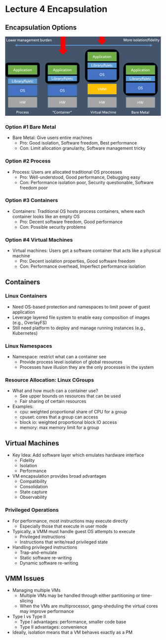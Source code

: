 # Lecture 4 Encapsulation

## Encapsulation Options

![encapsulation_options](images/lecture04-encapsulation/encapsulation_options.png)

### Option #1 Bare Metal

* Bare Metal: Give users entire machines
  * Pro: Good isolation, Software freedom, Best performance
  * Con: Limit allocation granularity, Software management tricky

### Option #2 Process

* Process: Users are allocated traditional OS processes
  * Pro: Well-understood, Good performance, Debugging easy
  * Con: Performance isolation poor, Security questionable, Software freedom poor

### Option #3 Containers

* Containers: Traditional OS hosts process containers, where each container looks like an empty OS
  * Pro: Decent software freedom, Good performance
  * Con: Possible security problems

### Option #4 Virtual Machines

* Virtual machines: Users get a software container that acts like a physical machine
  * Pro: Decent isolation properties, Good software freedom
  * Con: Performance overhead, Imperfect performance isolation

## Containers

### Linux Containers

* Need OS-based protection and namespaces to limit power of guest application
* Leverage layered file system to enable easy composition of images (e.g., OverlayFS)
* Still need platform to deploy and manage running instances (e.g., Kubernetes)

### Linux Namespaces

* Namespace: restrict what can a container see
  * Provide process level isolation of global resources
  * Processes have illusion they are the only processes in the system

### Resource Allocation: Linux CGroups

* What and how much can a container use?
  * See upper bounds on resources that can be used
  * Fair sharing of certain resources
* Examples:
  * cpu: weighted proportional share of CPU for a group
  * cpuset: cores that a group can access
  * block io: weighted proportional block IO access
  * memory: max memory limit for a group

## Virtual Machines

* Key Idea: Add software layer which emulates hardware interface
  * Fidelity
  * Isolation
  * Performance
* VM encapsulation provides broad advantages
  * Compatibility
  * Consolidation
  * State capture
  * Observability

### Privileged Operations

* For performance, most instructions may execute directly
  * Especially those that execute in user mode
* Typically, a VMM must handle guest OS attempts to execute
  * Privileged instructions
  * Instructions that write/read privileged state
* Handling privileged instructions
  * Trap-and-emulate
  * Static software re-writing
  * Dynamic software re-writing

## VMM Issues

* Managing multiple VMs
  * Multiple VMs may be handled through either partitioning or time-slicing
  * When the VMs are multiprocessor, gang-sheduling the virtual cores may improve performance
* Type I vs Type II
  * Type I advantages: performance, smaller code base
  * Type II advantages: convenience
* Ideally, isolation means that a VM behaves exactly as a PM